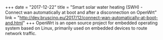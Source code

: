 +++
date = "2017-12-22"
title = "Smart solar water heating (SWH) - Connect wan automatically at boot and after a disconnection on OpenWrt"
link = "http://dev.bruscino.eu/2017/12/connect-wan-automatically-at-boot-and.html"
+++
OpenWrt is an open source project for embedded operating system based on Linux, primarily used on embedded devices to route network traffic.